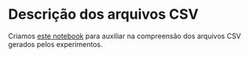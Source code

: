 # Descrição dos arquivos CSV

Criamos [este notebook](../notebooks/Descrevendo%20os%20arquivos%20CSV.ipynb) para auxiliar na compreensão dos arquivos CSV gerados pelos experimentos.